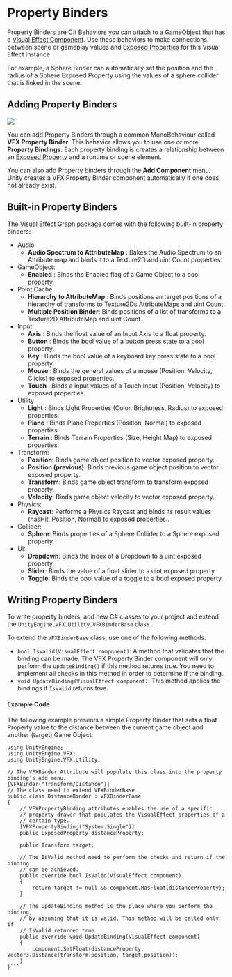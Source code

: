 # Property Binders

Property Binders are C# Behaviors you can attach to a GameObject that has a [Visual Effect Component](VisualEffectComponent.md). Use these behaviors to make connections between scene or gameplay values and [Exposed Properties](Blackboard.md#exposed-properties-in-inspector) for this Visual Effect instance.

For example, a Sphere Binder can automatically set the position and the radius of a Sphere Exposed Property using the values of a sphere collider that is linked in the scene.

## Adding Property Binders

![](Images/PropertyBinder.png)

You can add Property Binders through a common MonoBehaviour called **VFX Property Binder**. This behavior allows you to use one or more **Property Bindings**. Each property binding is creates a relationship between an [Exposed Property](Blackboard.md#exposed-properties-in-inspector) and a runtime or scene element.

You can also add Property binders through the **Add Component** menu. Unity creates a VFX Property Binder component automatically if one does not already exist.

## Built-in Property Binders

The Visual Effect Graph package comes with the following built-in property binders:

* Audio
  * **Audio Spectrum to AttributeMap :** Bakes the Audio Spectrum to an Attribute map and binds it to a Texture2D and uint Count properties.
* GameObject:
  * **Enabled** : Binds the Enabled flag of a Game Object to a bool property.
* Point Cache:
  * **Hierarchy to AttributeMap** : Binds positions an target positions of a hierarchy of transforms to Texture2Ds AttributeMaps and uint Count.
  * **Multiple Position Binder**: Binds positions of a list of transforms to a Texture2D AttributeMap and uint Count.
* Input:
  * **Axis** : Binds the float value of an Input Axis to a float property.
  * **Button** : Binds the bool value of a button press state to a bool property.
  * **Key** : Binds the bool value of a keyboard key press state to a bool property.
  * **Mouse** : Binds the general values of a mouse (Position, Velocity, Clicks) to exposed properties.
  * **Touch** : Binds a input values of a Touch Input (Position, Velocity) to exposed properties.
* Utility:
  * **Light** : Binds Light Properties (Color, Brightness, Radius) to exposed properties.
  * **Plane** : Binds Plane Properties (Position, Normal) to exposed properties.
  * **Terrain** : Binds Terrain Properties (Size, Height Map) to exposed properties.
* Transform:
  * **Position**: Binds game object position to vector exposed property.
  * **Position (previous)**: Binds previous game object position to vector exposed property.
  * **Transform**: Binds game object transform to transform exposed property.
  * **Velocity**: Binds game object velocity to vector exposed property.
* Physics:
  * **Raycast**: Performs a Physics Raycast and binds its result values (hasHit, Position, Normal) to exposed properties..
* Collider:
  * **Sphere**: Binds properties of a Sphere Collider to a Sphere exposed property.
* UI:
  * **Dropdown**: Binds the index of a Dropdown to a uint exposed property.
  * **Slider**: Binds the value of a float slider to a uint exposed property.
  * **Toggle**: Binds the bool value of a toggle to a bool exposed property.

## Writing Property Binders

To write property binders, add new C# classes to your project and extend the `UnityEngine.VFX.Utility.VFXBinderBase` class .

To extend the `VFXBinderBase` class, use one of the following methods:

* `bool IsValid(VisualEffect component)`: A method that validates that the binding can be made. The VFX Property Binder component will only perform the `UpdateBinding()` if this method returns true. You need to implement all checks in this method in order to determine if the binding.
* `void UpdateBinding(VisualEffect component)`: This method applies the bindings if `IsValid` returns true.

#### Example Code

The following example presents a simple Property Binder that sets a float Property value to the distance between the current game object and another (target) Game Object:

```
using UnityEngine;
using UnityEngine.VFX;
using UnityEngine.VFX.Utility;

// The VFXBinder Attribute will populate this class into the property binding's add menu.
[VFXBinder("Transform/Distance")]
// The class need to extend VFXBinderBase
public class DistanceBinder : VFXBinderBase
{
    // VFXPropertyBinding attributes enables the use of a specific
    // property drawer that populates the VisualEffect properties of a
    // certain type.
    [VFXPropertyBinding("System.Single")]
    public ExposedProperty distanceProperty;

    public Transform target;

    // The IsValid method need to perform the checks and return if the binding
    // can be achieved.
    public override bool IsValid(VisualEffect component)
    {
        return target != null && component.HasFloat(distanceProperty);
    }

    // The UpdateBinding method is the place where you perform the binding,
    // by assuming that it is valid. This method will be called only if
    // IsValid returned true.
    public override void UpdateBinding(VisualEffect component)
    {
        component.SetFloat(distanceProperty, Vector3.Distance(transform.position, target.position));
    }
}```
```
